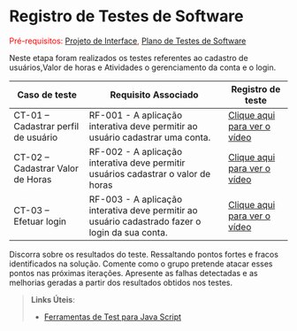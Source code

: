 # Registro de Testes de Software

<span style="color:red">Pré-requisitos: <a href="https://github.com/ICEI-PUC-Minas-PMV-ADS/pmv-ads-2022-2-e2-proj-int-t3-mundo-veg/blob/main/docs/04-Projeto%20de%20Interface.md"> Projeto de Interface</a>, <a href="https://github.com/ICEI-PUC-Minas-PMV-ADS/pmv-ads-2022-2-e2-proj-int-t3-mundo-veg/blob/main/docs/08-Plano%20de%20Testes%20de%20Software.md"> Plano de Testes de Software</a></span>

Neste etapa foram realizados os testes referentes ao cadastro de usuários,Valor de horas e Atividades o gerenciamento da conta e o login. 

|Caso de teste    | Requisito Associado  | Registro de teste |
|------|-----------------------------------------|----|
|CT-01 – Cadastrar perfil de usuário| RF-001 - A aplicação interativa deve permitir ao usuário cadastrar uma conta. | <a href="https://user-images.githubusercontent.com/97108151/198900331-9cc63bda-8907-436b-a490-55fe2081c73e.mp4">Clique aqui para ver o vídeo</a>  | 
|CT-02 – Cadastrar Valor de Horas| RF-002 - A aplicação interativa deve permitir usuários cadastrar o valor de horas | <a href="https://user-images.githubusercontent.com/97108151/198901721-2ccd44c2-fd3e-496c-a300-70b883ccd62b.mp4">Clique aqui para ver o vídeo</a>  |
|CT-03 – Efetuar login| RF-003 - A aplicação interativa deve permitir ao usuário cadastrado fazer o login da sua conta.  | <a href="https://user-images.githubusercontent.com/97108151/198901982-06bc0797-b484-4cc8-9d49-2b3ab3d4bd14.mp4">Clique aqui para ver o vídeo</a>  |


Discorra sobre os resultados do teste. Ressaltando pontos fortes e fracos identificados na solução. Comente como o grupo pretende atacar esses pontos nas próximas iterações. Apresente as falhas detectadas e as melhorias geradas a partir dos resultados obtidos nos testes.

> **Links Úteis**:
> - [Ferramentas de Test para Java Script](https://geekflare.com/javascript-unit-testing/)
